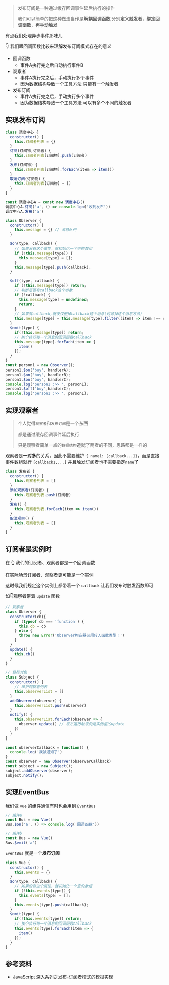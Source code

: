 > 发布订阅是一种通过缓存回调事件延后执行的操作
> 
> 我们可以简单的把这种做法当作是**解耦回调函数**,分别**定义触发者**，**绑定回调函数**，**再手动触发**

有点我们处理异步事件那味儿

👇 我们跟回调函数比较来理解发布订阅模式存在的意义
- 回调函数
  - 事件A执行完之后自动执行事件B
- 观察者
  - 事件A执行完之后，手动执行多个事件
  - 因为数据结构导致一个工具方法 只能有一个触发者
- 发布订阅
  - 事件A执行完之后，手动执行多个事件
  - 因为数据结构导致一个工具方法 可以有多个不同的触发者

## 实现发布订阅

```js
class 调度中心 {
  constructor() {
    this.订阅者列表 = {}
  }
  订阅(订阅物,订阅者) {
    this.订阅者列表[订阅物].push(订阅者)
  }
  发布(订阅物) {
    this.订阅者列表[订阅物].forEach(item => item())
  }
  取消订阅(订阅物) {
    this.订阅者列表[订阅物] = []
  }
}

const 调度中心A = const new 调度中心()
调度中心A.订阅('a', () => console.lgo('收到发布'))
调度中心A.发布('a')
```

```js
class Observer {
  constructor() {
    this.message = {} // 消息队列
  }

  $on(type, callback) {
    // 如果没有这个属性，就初始化一个空的数组
    if (!this.message[type]) {
      this.message[type] = [];
    }
    this.message[type].push(callback);
  }

  $off(type, callback) {
    if (!this.message[type]) return;
    // 判断是否有callback这个参数
    if (!callback) {
      this.message[type] = undefined;
      return;
    }
    // 如果有callback,就仅仅删掉callback这个消息(过滤掉这个消息方法)
    this.message[type] = this.message[type].filter((item) => item !== callback);
  }
  $emit(type) {
    if(!this.message[type]) return;
    // 挨个执行每一个消息的回调函数callback
    this.message[type].forEach(item => {
      item()
    });
  }
}
const person1 = new Observer();
person1.$on('buy', handlerA);
person1.$on('buy', handlerB);
person1.$on('buy', handlerC);
console.log('person1 :>> ', person1);
person1.$off('buy',handlerC);
console.log('person1 :>> ', person1);
```

## 实现观察者
> 个人觉得`观察者`和`发布订阅`是一个东西
> 
> 都是通过缓存回调事件延后执行
> 
> 只是观察者简单一点的`数据结构`造就了两者的不同，思路都是一样的

观察者是**一对多**的关系，因此不需要维护 `{ name1: [callback...]}`，而是直接事件数组就行 `[callback1,...]`
并且触发订阅者也不需要指定`name`了
```js
class 发布者 {
  constructor() {
    this.观察者列表 = []
  }
  添加观察者(订阅者) {
    this.观察者列表.push(订阅者)
  }
  发布() {
    this.观察者列表.forEach(item => item())
  }
  取消观察() {
    this.观察者列表 = []
  }
}
```

## 订阅者是实例时
在 👆 我们的订阅者、观察者都是一个回调函数

在实际场景订阅者、观察者更可能是一个实例

这时候我们规定这个实例上都带着一个 `callback` 让我们发布时触发函数即可

如👇观察者带着 `update` 函数
```js
// 观察者
class Observer {
  constructor(cb){
    if (typeof cb === 'function') {
      this.cb = cb
    } else {
      throw new Error('Observer构造器必须传入函数类型！')
    }
  }
  update() {
    this.cb()
  }
}

// 目标对象
class Subject {
  constructor() {
    // 维护观察者列表
    this.observerList = []
  }
  addObserver(observer) {
    this.observerList.push(observer)
  }
  notify() {
    this.observerList.forEach(observer => {
      observer.update() // 发布遍历触发的是实例里的update
    })
  }
}

const observerCallback = function() {
  console.log('我被通知了')
}
const observer = new Observer(observerCallback)
const subject = new Subject();
subject.addObserver(observer);
subject.notify();
```

## 实现EventBus
我们做 `vue` 的组件通信有时也会用到 `EventBus`
```js
// 组件a
const Bus = new Vue()
Bus.$on('a', () => console.log('回调函数'))

// 组件b
const Bus = new Vue()
Bus.$emit('a')
```

`EventBus` 就是一个**发布订阅**
```js
class Vue {
  constructor() {
    this.events = {}
  }
  $on(type, callback) {
    // 如果没有这个属性，就初始化一个空的数组
    if (!this.events[type]) {
      this.events[type] = [];
    }
    this.events[type].push(callback);
  }
  $emit(type) {
    if(!this.events[type]) return;
    // 挨个执行每一个消息的回调函数callback
    this.events[type].forEach(item => {
      item()
    });
  }
}
```


## 参考资料
- [JavaScript 深入系列之发布-订阅者模式的模拟实现](https://github.com/yuanyuanbyte/Blog/issues/127)